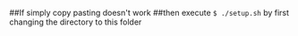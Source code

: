 ##If simply copy pasting doesn't work
##then execute `$ ./setup.sh` by first changing the directory to this folder
